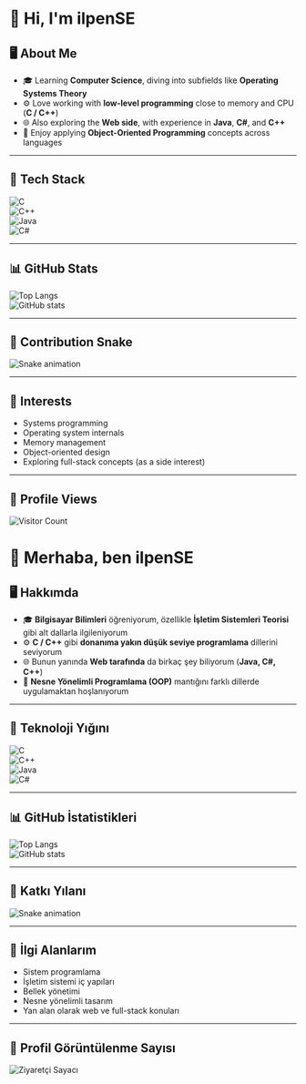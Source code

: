 # 👋 Hi, I'm ilpenSE  

## 🖥️ About Me  
- 🎓 Learning **Computer Science**, diving into subfields like **Operating Systems Theory**  
- ⚙️ Love working with **low-level programming** close to memory and CPU (**C / C++**)  
- 🌐 Also exploring the **Web side**, with experience in **Java**, **C#**, and **C++**  
- 🧩 Enjoy applying **Object-Oriented Programming** concepts across languages  

---

## 🔧 Tech Stack  

![C](https://img.shields.io/badge/C-00599C?style=for-the-badge&logo=c&logoColor=white)  
![C++](https://img.shields.io/badge/C++-00599C?style=for-the-badge&logo=cplusplus&logoColor=white)  
![Java](https://img.shields.io/badge/Java-ED8B00?style=for-the-badge&logo=openjdk&logoColor=white)  
![C#](https://img.shields.io/badge/C%23-239120?style=for-the-badge&logo=c-sharp&logoColor=white)  

---

## 📊 GitHub Stats  

![Top Langs](https://github-readme-stats.vercel.app/api/top-langs/?username=ilpenSE&layout=compact&theme=tokyonight)  
![GitHub stats](https://github-readme-stats.vercel.app/api?username=ilpenSE&show_icons=true&theme=tokyonight)  

---

## 🐍 Contribution Snake  

![Snake animation](https://github.com/ilpenSE/ilpenSE/blob/output/github-contribution-grid-snake.svg)  

---

## 📌 Interests  
- Systems programming  
- Operating system internals  
- Memory management  
- Object-oriented design  
- Exploring full-stack concepts (as a side interest)  

---

## 👀 Profile Views  

![Visitor Count](https://komarev.com/ghpvc/?username=ilpenSE&color=blue&style=flat-square)  

# 👋 Merhaba, ben ilpenSE  

## 🖥️ Hakkımda  
- 🎓 **Bilgisayar Bilimleri** öğreniyorum, özellikle **İşletim Sistemleri Teorisi** gibi alt dallarla ilgileniyorum  
- ⚙️ **C / C++** gibi **donanıma yakın düşük seviye programlama** dillerini seviyorum  
- 🌐 Bunun yanında **Web tarafında** da birkaç şey biliyorum (**Java, C#, C++**)  
- 🧩 **Nesne Yönelimli Programlama (OOP)** mantığını farklı dillerde uygulamaktan hoşlanıyorum  

---

## 🔧 Teknoloji Yığını  

![C](https://img.shields.io/badge/C-00599C?style=for-the-badge&logo=c&logoColor=white)  
![C++](https://img.shields.io/badge/C++-00599C?style=for-the-badge&logo=cplusplus&logoColor=white)  
![Java](https://img.shields.io/badge/Java-ED8B00?style=for-the-badge&logo=openjdk&logoColor=white)  
![C#](https://img.shields.io/badge/C%23-239120?style=for-the-badge&logo=c-sharp&logoColor=white)  

---

## 📊 GitHub İstatistikleri  

![Top Langs](https://github-readme-stats.vercel.app/api/top-langs/?username=ilpenSE&layout=compact&theme=tokyonight)  
![GitHub stats](https://github-readme-stats.vercel.app/api?username=ilpenSE&show_icons=true&theme=tokyonight)  

---

## 🐍 Katkı Yılanı  

![Snake animation](https://github.com/ilpenSE/ilpenSE/blob/output/github-contribution-grid-snake.svg)  

---

## 📌 İlgi Alanlarım  
- Sistem programlama  
- İşletim sistemi iç yapıları  
- Bellek yönetimi  
- Nesne yönelimli tasarım  
- Yan alan olarak web ve full-stack konuları  

---

## 👀 Profil Görüntülenme Sayısı  

![Ziyaretçi Sayacı](https://komarev.com/ghpvc/?username=ilpenSE&color=blue&style=flat-square)  

